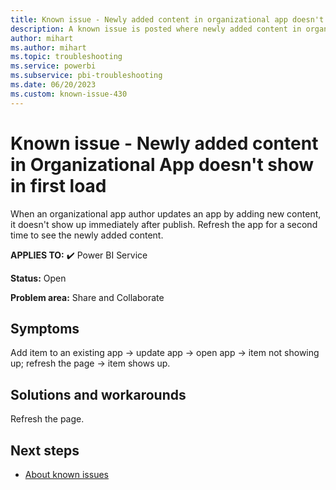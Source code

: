 ```yaml
---
title: Known issue - Newly added content in organizational app doesn't show in first load
description: A known issue is posted where newly added content in organizational app doesn't show in first load
author: mihart
ms.author: mihart
ms.topic: troubleshooting  
ms.service: powerbi
ms.subservice: pbi-troubleshooting
ms.date: 06/20/2023
ms.custom: known-issue-430
---
```


# Known issue - Newly added content in Organizational App doesn't show in first load

When an organizational app author updates an app by adding new content, it doesn't show up immediately after publish. Refresh the app for a second time to see the newly added content.

**APPLIES TO:** ✔️ Power BI Service

**Status:** Open

**Problem area:** Share and Collaborate

## Symptoms

Add item to an existing app -> update app -> open app -> item not showing up; refresh the page -> item shows up.

## Solutions and workarounds

Refresh the page.

## Next steps

- [About known issues](/power-bi/troubleshoot/known-issues/power-bi-known-issues)
